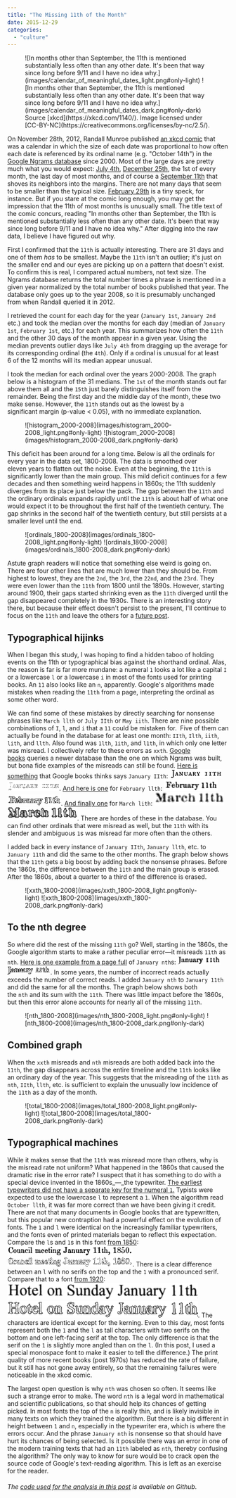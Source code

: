 ```yaml
---
title: "The Missing 11th of the Month"
date: 2015-12-29
categories:
  - "culture"
---
```


<figure markdown="span">
    ![In months other than September, the 11th is mentioned substantially less often than any other date. It's been that way since long before 9/11 and I have no idea why.](images/calendar_of_meaningful_dates_light.png#only-light)
    ![In months other than September, the 11th is mentioned substantially less often than any other date. It's been that way since long before 9/11 and I have no idea why.](images/calendar_of_meaningful_dates_dark.png#only-dark)
    Source [xkcd](https://xkcd.com/1140/). Image licensed under [CC-BY-NC](https://creativecommons.org/licenses/by-nc/2.5/).
</figure>

On November 28th, 2012, Randall Munroe published [an xkcd comic](https://xkcd.com/1140/) that was a calendar in which the size of each date was proportional to how often each date is referenced by its ordinal name (e.g. "October 14th") in the [Google Ngrams database](https://books.google.com/ngrams) since 2000. Most of the large days are pretty much what you would expect: [July 4th](https://en.wikipedia.org/wiki/Independence_Day_(United_States)), [December 25th](https://en.wikipedia.org/wiki/Christmas), the 1st of every month, the last day of most months, and of course a [September 11th](https://en.wikipedia.org/wiki/September_11_attacks) that shoves its neighbors into the margins. There are not many days that seem to be smaller than the typical size. [February 29th](https://en.wikipedia.org/wiki/Leap_year) is a tiny speck, for instance. But if you stare at the comic long enough, you may get the impression that the 11th of most months is unusually small. The title text of the comic concurs, reading "In months other than September, the 11th is mentioned substantially less often than any other date. It's been that way since long before 9/11 and I have no idea why." After digging into the raw data, I believe I have figured out why.

<!-- more -->

First I confirmed that the `11th` is actually interesting. There are 31 days and one of them _has_ to be smallest. Maybe the `11th` isn't an outlier; it's just on the smaller end and our eyes are picking up on a pattern that doesn't exist. To confirm this is real, I compared actual numbers, not text size. The Ngrams database returns the total number times a phrase is mentioned in a given year normalized by the total number of books published that year. The database only goes up to the year 2008, so it is presumably unchanged from when Randall queried it in 2012.

I retrieved the count for each day for the year (`January 1st`, `January 2nd` etc.) and took the median over the months for each day (median of `January 1st`, `February 1st`, etc.) for each year. This summarizes how often the `11th` and the other 30 days of the month appear in a given year. Using the median prevents outlier days like `July 4th` from dragging up the average for its corresponding ordinal (the `4th`). Only if a ordinal is unusual for at least 6 of the 12 months will its median appear unusual.

I took the median for each ordinal over the years 2000-2008. The graph below is a histogram of the 31 medians. The `1st` of the month stands out far above them all and the `15th` just barely distinguishes itself from the remainder. Being the first day and the middle day of the month, these two make sense. However, the `11th` stands out as the lowest by a significant margin (p-value < 0.05), with no immediate explanation.

<figure markdown="span">
    ![histogram_2000-2008](images/histogram_2000-2008_light.png#only-light)
    ![histogram_2000-2008](images/histogram_2000-2008_dark.png#only-dark)
</figure>

This deficit has been around for a long time. Below is all the ordinals for every year in the data set, 1800-2008. The data is smoothed over eleven years to flatten out the noise. Even at the beginning, the `11th` is significantly lower than the main group. This mild deficit continues for a few decades and then something weird happens in 1860s; the 11th suddenly diverges from its place just below the pack. The gap between the `11th` and the ordinary ordinals expands rapidly until the `11th` is about half of what one would expect it to be throughout the first half of the twentieth century. The gap shrinks in the second half of the twentieth century, but still persists at a smaller level until the end.

<figure markdown="span">
    ![ordinals_1800-2008](images/ordinals_1800-2008_light.png#only-light)
    ![ordinals_1800-2008](images/ordinals_1800-2008_dark.png#only-dark)
</figure>

Astute graph readers will notice that something else weird is going on. There are four other lines that are much lower than they should be. From highest to lowest, they are the `2nd`, the `3rd`, the `22nd`, and the `23rd`. They were even lower than the `11th` from 1800 until the 1890s. However, starting around 1900, their gaps started shrinking even as the `11th` diverged until the gap disappeared completely in the 1930s. There is an interesting story there, but because their effect doesn't persist to the present, I'll continue to focus on the `11th` and leave the others for a [future post](../2016-01-02-the-missing-23rd-of-the-month/index.md).

## Typographical hijinks

When I began this study, I was hoping to find a hidden taboo of holding events on the 11th or typographical bias against the shorthand ordinal. Alas, the reason is far is far more mundane: a numeral `1` looks a lot like a capital `I` or a lowercase `l` or a lowercase `i` in most of the fonts used for printing books. An `11` also looks like an `n`, apparently. Google's algorithms made mistakes when reading the `11th` from a page, interpreting the ordinal as some other word.

We can find some of these mistakes by directly searching for nonsense phrases like `March llth` or `July IIth` or `May iith`. There are nine possible combinations of `I`, `l`, and `i` that a `11` could be mistaken for.  Five of them can actually be found in the database for at least one month: `IIth`, `Ilth`, `iith`, `lith`, and `llth`. Also found was `1lth`, `1ith`, and `l1th`, in which only one letter was misread. I collectively refer to these errors as `xxth`. [Google books](https://books.google.com/) queries a newer database than the one on which Ngrams was built, but bona fide examples of the misreads can still be found. [Here is something](https://books.google.com/books?id=OJo3AAAAMAAJ&dq=%22January%20IIth%22&pg=RA3-PA34#v=onepage&q=%22January%20IIth%22&f=false) that Google books thinks says `January IIth`: ![January IIth](images/January_IIth_light.png#only-light)![January IIth](images/January_IIth_dark.png#only-dark). [And here is one](https://books.google.com/books?id=EcJQAQAAIAAJ&dq=%22February%20llth%22&pg=RA1-PA79#v=onepage&q=%22February%20llth%22&f=false) for `February llth`: ![February llth](images/February_llth_light.png#only-light)![February llth](images/February_llth_dark.png#only-dark). [And finally one](https://books.google.com/books?id=zYHk_df06QsC&dq=%22March%20lith%22&pg=PA402#v=onepage&q=%22March%20lith%22&f=false) for `March lith`: ![March lith](images/March_lith_light.png#only-light)![March lith](images/March_lith_dark.png#only-dark). There are hordes of these in the database. You can find other ordinals that were misread as well, but the `11th` with its slender and ambiguous `1`s was misread far more often than the others.

I added back in every instance of `January IIth`, `January llth`, etc. to `January 11th` and did the same to the other months. The graph below shows that the `11th` gets a big boost by adding back the nonsense phrases. Before the 1860s, the difference between the `11th` and the main group is erased. After the 1860s, about a quarter to a third of the difference is erased.

<figure markdown="span">
    ![xxth_1800-2008](images/xxth_1800-2008_light.png#only-light)
    ![xxth_1800-2008](images/xxth_1800-2008_dark.png#only-dark)
</figure>

## To the nth degree

So where did the rest of the missing `11th` go? Well, starting in the 1860s, the Google algorithm starts to make a rather peculiar error—it misreads `11th` as `nth`. [Here is one example from a page full](https://books.google.com/books?id=r7QaAAAAYAAJ&dq=%22january%20nth%22&pg=RA1-PA82#v=onepage&q=%22january%20nth%22&f=false) of `January nth`s: ![January nth](images/January_nth_light.png#only-light)![January nth](images/January_nth_dark.png#only-dark). In some years, the number of incorrect reads actually exceeds the number of correct reads. I added `January nth` to `January 11th` and did the same for all the months. The graph below shows both the `nth` and its sum with the `11th`. There was little impact before the 1860s, but then this error alone accounts for nearly all of the missing `11th`.

<figure markdown="span">
    ![nth_1800-2008](images/nth_1800-2008_light.png#only-light)
    ![nth_1800-2008](images/nth_1800-2008_dark.png#only-dark)
</figure>

## Combined graph

When the `xxth` misreads and `nth` misreads are both added back into the `11th`, the gap disappears across the entire timeline and the `11th` looks like an ordinary day of the year. This suggests that the misreading of the `11th` as `nth`, `IIth`, `llth`, etc. is sufficient to explain the unusually low incidence of the `11th` as a day of the month.

<figure markdown="span">
    ![total_1800-2008](images/total_1800-2008_light.png#only-light)
    ![total_1800-2008](images/total_1800-2008_dark.png#only-dark)
</figure>

## Typographical machines

While it makes sense that the `11th` was misread more than others, why is the misread rate not uniform? What happened in the 1860s that caused the dramatic rise in the error rate? I suspect that it has something to do with a special device invented in the 1860s_—_the typewriter. [The earliest typewriters did not have a separate key for the numeral `1`.](https://web.archive.org/web/20190706134959/https://chronicle.com/blogs/linguafranca/2012/03/14/old-style-versus-lining-figures/) Typists were expected to use the lowercase `l` to represent a `1`. When the algorithm read `October llth`, it was far more correct than we have been giving it credit. There are not that many documents in Google books that are typewritten, but this popular new contraption had a powerful effect on the evolution of fonts. The `1` and `l` were identical on the increasingly familiar typewriters, and the fonts even of printed materials began to reflect this expectation. Compare the `l`s and `1`s in this font [from 1850](https://books.google.com/books?id=i-lOAAAAYAAJ&dq=%22january%2011th%22%201850&pg=PA115#v=onepage&q&f=false): ![council_meeting](images/council_meeting_light.png#only-light)![council_meeting](images/council_meeting_dark.png#only-dark). There is a clear difference between an `l` with no serifs on the top and the `1` with a pronounced serif. Compare that to a font [from 1920](https://books.google.com/books?id=STtaT_fheaMC&lpg=PA334&dq=%22january%2011th%22%201920&pg=PA334#v=onepage&q&f=false): ![hotel_on_sunday](images/hotel_on_sunday_light.png#only-light)![hotel_on_sunday](images/hotel_on_sunday_dark.png#only-dark). The characters are identical except for the kerning. Even to this day, most fonts represent both the `1` and the `l` as tall characters with two serifs on the bottom and one left-facing serif at the top. The only difference is that the serif on the `1` is slightly more angled than on the `l`. (In this post, I used a special monospace font to make it easier to tell the difference.) The print quality of more recent books (post 1970s) has reduced the rate of failure, but it still has not gone away entirely, so that the remaining failures were noticeable in the xkcd comic.

The largest open question is why `nth` was chosen so often. It seems like such a strange error to make. The word `nth` is a legal word in mathematical and scientific publications, so that should help its chances of getting picked. In most fonts the top of the `n` is really thin, and is likely invisible in many texts on which they trained the algorithm. But there is a big different in height between `1` and `n`, especially in the typewriter era, which is where the errors occur. And the phrase `January nth` is nonsense so that should have hurt its chances of being selected. Is it possible there was an error in one of the modern training texts that had an `11th` labeled as `nth`, thereby confusing the algorithm? The only way to know for sure would be to crack open the source code of Google's text-reading algorithm. This is left as an exercise for the reader.

###### The [code used for the analysis in this post](https://github.com/drhagen/xkcd11th) is available on Github.
